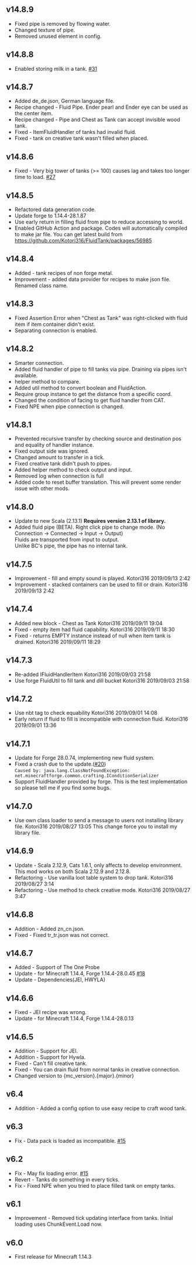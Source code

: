 ## v14.8.9
- Fixed pipe is removed by flowing water.
- Changed texture of pipe.
- Removed unused element in config.

## v14.8.8
- Enabled storing milk in a tank. [#31](https://github.com/Kotori316/FluidTank/pull/31)

## v14.8.7
- Added de_de.json, German language file.
- Recipe changed - Fluid Pipe. Ender pearl and Ender eye can be used as the center item.
- Recipe changed - Pipe and Chest as Tank can accept invisible wood tank.
- Fixed - ItemFluidHandler of tanks had invalid fluid.
- Fixed - tank on creative tank wasn't filled when placed.

## v14.8.6
- Fixed - Very big tower of tanks (>= 100) causes lag and takes too longer time to load. [#27](https://github.com/Kotori316/FluidTank/issues/27)

## v14.8.5
- Refactored data generation code.
- Update forge to 1.14.4-28.1.87
- Use early return in filling fluid from pipe to reduce accessing to world.
- Enabled GitHub Action and package. Codes will automatically compiled to make jar file.
You can get latest build from https://github.com/Kotori316/FluidTank/packages/56985

## v14.8.4
- Added - tank recipes of non forge metal.
- Improvement - added data provider for recipes to make json file. Renamed class name.

## v14.8.3
- Fixed Assertion Error when "Chest as Tank" was right-clicked with fluid item if item container didn't exist.
- Separating connection is enabled.

## v14.8.2
- Smarter connection.
- Added fluid handler of pipe to fill tanks via pipe. Draining via pipes isn't available.
- helper method to compare.
- Added util method to convert boolean and FluidAction.
- Require group instance to get the distance from a specific coord.
- Changed the condition of facing to get fluid handler from CAT.
- Fixed NPE when pipe connection is changed.

## v14.8.1
- Prevented recursive transfer by checking source and destination pos and equality of handler instance.
- Fixed output side was ignored.
- Changed amount to transfer in a tick.
- Fixed creative tank didn't push to pipes.
- Added helper method to check output and input.
- Removed log when connection is full
- Added code to reset buffer translation. This will prevent some render issue with other mods.

## v14.8.0
- Update to new Scala (2.13.1) **Requires version 2.13.1 of library.**
- Added fluid pipe (BETA). Right click pipe to change mode. (No Connection -> Connected -> Input -> Output)  
  Fluids are transported from input to output.  
  Unlike BC's pipe, the pipe has no internal tank.

## v14.7.5
* Improvement - fill and empty sound is played. Kotori316 2019/09/13 2:42
* Improvement - stacked containers can be used to fill or drain. Kotori316 2019/09/13 2:42

## v14.7.4
* Added new block - Chest as Tank Kotori316 2019/09/11 19:04
* Fixed - empty item had fluid capability. Kotori316 2019/09/11 18:30
* Fixed - returns EMPTY instance instead of null when item tank is drained. Kotori316 2019/09/11 18:29

## v14.7.3
* Re-added IFluidHandlerItem Kotori316 2019/09/03 21:58
* Use forge FluidUtil to fill tank and dill bucket Kotori316 2019/09/03 21:58

## v14.7.2
* Use nbt tag to check equability Kotori316 2019/09/01 14:08
* Early return if fluid to fill is incompatible with connection fluid. Kotori316 2019/09/01 13:36

## v14.7.1
* Update for Forge 28.0.74, implementing new fluid system.
* Fixed a crash due to the update.([#20](https://github.com/Kotori316/FluidTank/issues/20))  
  `Caused by: java.lang.ClassNotFoundException: net.minecraftforge.common.crafting.IConditionSerializer`
* Support FluidHandler provided by forge. This is the test implementation so please tell me if you find some bugs.

## v14.7.0
* Use own class loader to send a message to users not installing library file. Kotori316 2019/08/27 13:05
  This change force you to install my library file.

## v14.6.9
* Update - Scala 2.12.9, Cats 1.6.1, only affects to develop environment. This mod works on both Scala 2.12.9 and 2.12.8.
* Refactoring - Use vanilla loot table system to drop tank. Kotori316 2019/08/27 3:14
* Refactoring - Use method to check creative mode. Kotori316 2019/08/27 3:47

## v14.6.8
* Addition - Added zn_cn.json.
* Fixed - Fixed tr_tr.json was not correct.

## v14.6.7
* Added - Support of The One Probe
* Update - for Minecraft 1.14.4, Forge 1.14.4-28.0.45 [#18](https://github.com/Kotori316/FluidTank/issues/18)
* Update - Dependencies(JEI, HWYLA)

## v14.6.6
* Fixed - JEI recipe was wrong.
* Update - for Minecraft 1.14.4, Forge 1.14.4-28.0.13

## v14.6.5
* Addition - Support for JEI.
* Addition - Support for Hywla.
* Fixed - Can't fill creative tank.
* Fixed - You can drain fluid from normal tanks in creative connection.
* Changed version to {mc_version}.{major}.{minor}

## v6.4
* Addition - Added a config option to use easy recipe to craft wood tank.

## v6.3
* Fix - Data pack is loaded as incompatible. [#15](https://github.com/Kotori316/FluidTank/issues/15)

## v6.2
* Fix - May fix loading error. [#15](https://github.com/Kotori316/FluidTank/issues/15)
* Revert - Tanks do something in every ticks.
* Fix - Fixed NPE when you tried to place filled tank on empty tanks.

## v6.1
* Improvement - Removed tick updating interface from tanks. Initial loading uses ChunkEvent.Load now.

## v6.0
* First release for Minecraft 1.14.3
